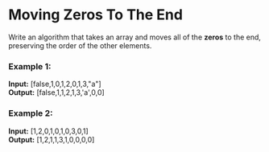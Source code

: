 # Moving Zeros To The End
Write an algorithm that takes an array and moves all of the **zeros** to the end, preserving the order of the other elements.

### Example 1:

**Input:** [false,1,0,1,2,0,1,3,"a"]              
**Output:** [false,1,1,2,1,3,'a',0,0]  

### Example 2:

**Input:** [1,2,0,1,0,1,0,3,0,1]            
**Output:** [1,2,1,1,3,1,0,0,0,0]